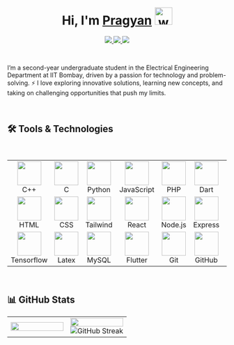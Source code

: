 <h1 align="center">Hi, I'm <a href="https://www.linkedin.com/in/prxgyxn/" target="_blank">Pragyan</a>  
<img height="40" alt="wave" src="https://media.giphy.com/media/hvRJCLFzcasrR4ia7z/giphy.gif"/> 
</h1>

<!-- Animated Links -->
<p align="center">
  <a href="https://www.linkedin.com/in/prxgyxn/" target="_blank">
    <img src="https://img.shields.io/badge/LinkedIn-0077B5?style=for-the-badge&logo=linkedin&logoColor=white"/>
  </a>
  <a href="https://pragyan28.github.io/portfolio" target="_blank">
    <img src="https://img.shields.io/badge/Portfolio-28a745?style=for-the-badge&logo=google-chrome&logoColor=white"/>
  </a>
  <a href="mailto:ria2862005@gmail.com">
    <img src="https://img.shields.io/badge/Contact%20Me-D14836?style=for-the-badge&logo=gmail&logoColor=white"/>
  </a>
</p> 

<br>

<!-- --- -->

I’m a second-year undergraduate student in the Electrical Engineering Department at IIT Bombay, driven by a passion for technology and problem-solving. ⚡️ I love exploring innovative solutions, learning new concepts, and taking on challenging opportunities that push my limits. 

<!-- --- -->

<br>

## 🛠️ **Tools & Technologies**
<br>
<table align="center">
  <tr>
    <td align="center"><img src="https://skillicons.dev/icons?i=cpp" width="55"/><br>C++</td>
    <td align="center"><img src="https://skillicons.dev/icons?i=c" width="55"/><br>C</td>
    <td align="center"><img src="https://skillicons.dev/icons?i=python" width="55"/><br>Python</td>
    <td align="center"><img src="https://skillicons.dev/icons?i=js" width="55"/><br>JavaScript</td>
    <td align="center"><img src="https://skillicons.dev/icons?i=php" width="55"/><br>PHP</td>
    <td align="center"><img src="https://skillicons.dev/icons?i=dart" width="55"/><br>Dart</td>
    <td align="center"><img src="https://skillicons.dev/icons?i=bash" width="55"/><br>Bash</td>
  </tr>
  <tr>
    <td align="center"><img src="https://skillicons.dev/icons?i=html" width="55"/><br>HTML</td>
    <td align="center"><img src="https://skillicons.dev/icons?i=css" width="55"/><br>CSS</td>
    <td align="center"><img src="https://skillicons.dev/icons?i=tailwind" width="55"/><br>Tailwind</td>
    <td align="center"><img src="https://skillicons.dev/icons?i=react" width="55"/><br>React</td>
    <td align="center"><img src="https://skillicons.dev/icons?i=nodejs" width="55"/><br>Node.js</td>
    <td align="center"><img src="https://skillicons.dev/icons?i=express" width="55"/><br>Express</td>
    <td align="center"><img src="https://skillicons.dev/icons?i=mongodb" width="55"/><br>MongoDB</td>
  </tr>
  <tr>
    <td align="center"><img src="https://skillicons.dev/icons?i=tensorflow" width="55"/><br>Tensorflow</td>
    <td align="center"><img src="https://skillicons.dev/icons?i=latex" width="55"/><br>Latex</td>
    <td align="center"><img src="https://skillicons.dev/icons?i=mysql" width="55"/><br>MySQL</td>
    <td align="center"><img src="https://skillicons.dev/icons?i=flutter" width="55"/><br>Flutter</td>
    <td align="center"><img src="https://skillicons.dev/icons?i=git" width="55"/><br>Git</td>
    <td align="center"><img src="https://skillicons.dev/icons?i=github" width="55"/><br>GitHub</td>
    <td align="center"><img src="https://skillicons.dev/icons?i=vscode" width="55"/><br>VS Code</td>
  </tr>
</table>

<br>

## 📊 **GitHub Stats**
<div align="center">
  <table width="100%">
    <tr>
      <td width="50%">
        <img src="https://github-readme-stats.vercel.app/api/top-langs/?username=pragyan28&theme=rose_pine&hide_border=true" width="100%"/>
      </td>
      <td width="50%">
        <img src="https://github-readme-stats.vercel.app/api?username=pragyan28&show_icons=true&theme=rose_pine&count_private=true&hide_border=true&line_height=30" width="100%"/>
        <br>
        <img src="https://streakstats-two.vercel.app?user=pragyan28&theme=rose_pine&hide_border=true&date_format=j%20M%5B%20Y%5D&card_height=215" alt="GitHub Streak" />
      </td>
    </tr>
  </table>
</div>

<br>
